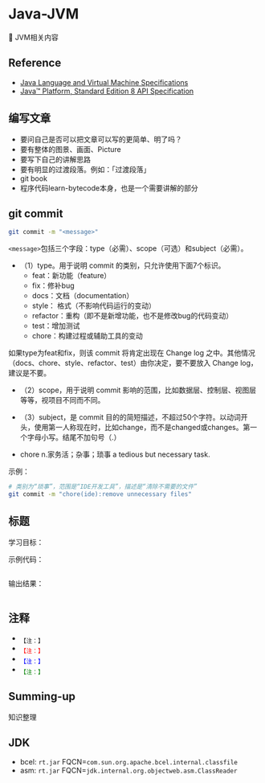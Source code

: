 # Java-JVM

:pig: JVM相关内容

## Reference

- [Java Language and Virtual Machine Specifications](https://docs.oracle.com/javase/specs/)
- [Java™ Platform, Standard Edition 8 API Specification](https://docs.oracle.com/javase/8/docs/api/)

## 编写文章

- 要问自己是否可以把文章可以写的更简单、明了吗？
- 要有整体的图景、画面、Picture
- 要写下自己的讲解思路
- 要有明显的过渡段落。例如：「过渡段落」
- git book
- 程序代码learn-bytecode本身，也是一个需要讲解的部分

## git commit

```bash
git commit -m "<message>"
```

`<message>`包括三个字段：type（必需）、scope（可选）和subject（必需）。

- （1）type。用于说明 commit 的类别，只允许使用下面7个标识。
  - feat：新功能（feature）
  - fix：修补bug
  - docs：文档（documentation）
  - style： 格式（不影响代码运行的变动）
  - refactor：重构（即不是新增功能，也不是修改bug的代码变动）
  - test：增加测试
  - chore：构建过程或辅助工具的变动

如果type为feat和fix，则该 commit 将肯定出现在 Change log 之中。其他情况（docs、chore、style、refactor、test）由你决定，要不要放入 Change log，建议是不要。

- （2）scope，用于说明 commit 影响的范围，比如数据层、控制层、视图层等等，视项目不同而不同。
- （3）subject，是 commit 目的的简短描述，不超过50个字符。以动词开头，使用第一人称现在时，比如change，而不是changed或changes。第一个字母小写。结尾不加句号（.）

- chore n.家务活；杂事；琐事 a tedious but necessary task.

示例：

```bash
# 类别为“琐事”，范围是“IDE开发工具”，描述是“清除不需要的文件”
git commit -m "chore(ide):remove unnecessary files"
```

## 标题

学习目标：

示例代码：

```java

```

输出结果：

```txt

```

## 注释

- <sub>【注：】</sub>
- <sub><font color="red">【注：】</font></sub>
- <sub><font color="blue">【注：】</font></sub>
- <sub><font color="green">【注：】</font></sub>

## Summing-up

知识整理

## JDK

- bcel: `rt.jar` FQCN=`com.sun.org.apache.bcel.internal.classfile`
- asm: `rt.jar` FQCN=`jdk.internal.org.objectweb.asm.ClassReader`
